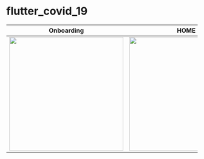 # flutter_covid_19

Onboarding                 |  HOME             
:-------------------------:|:-------------------------:
<img src="https://user-images.githubusercontent.com/54601019/133717014-5edeeec7-8613-4d92-ac47-de92b6404b9a.png" width="300"> |  <img src="https://user-images.githubusercontent.com/54601019/133717018-0a1c4c76-2919-4f26-af65-19f5c91ca3dc.png" width="300"> | 
